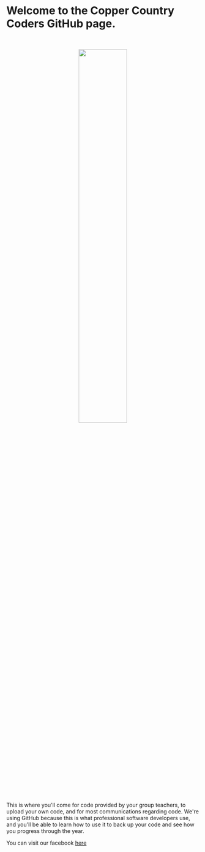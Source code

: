 <h1>Welcome to the Copper Country Coders GitHub page.</h1><br>
<p align = "center">
<img src="https://scontent-msp1-1.xx.fbcdn.net/v/t1.0-9/12651382_1550218328624160_8663519116503804822_n.jpg?_nc_cat=109&_nc_sid=6e5ad9&_nc_ohc=XoJVOnGEYM0AX_zdo64&_nc_ht=scontent-msp1-1.xx&oh=36864907fefaeec228ec54640f56439e&oe=5EE34AAF" width=50% height = 50% align = "center">
  </p>

<p>This is where you'll come for code provided by your group teachers, to upload your own code, and for most communications regarding code.  We're using GitHub because this is what professional software developers use, and you'll be able to learn how to use it to back up your code and see how you progress through the year. </p>

<p> You can visit our facebook <a href = "https://www.facebook.com/coppercountrycoders/"> here </a></p>
